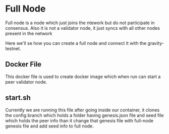 # Full Node

Full node is a node which just joins the ntework but do not participate in consensus. Also it is not a validator node, it just syncs with all other nodes present in the network

Here we'll se how you can create a full node and connect it with the gravity-testnet.

## Docker File

This docker file is used to create  docker image which when run can start a peer validator node.


## start.sh

Currently we are running this file after going inside our container, it clones the config branch which holds a folder having genesis.json file and seed file which holds the peer info than it change that genesis file with full-node genesis file and add seed info to full node. 



